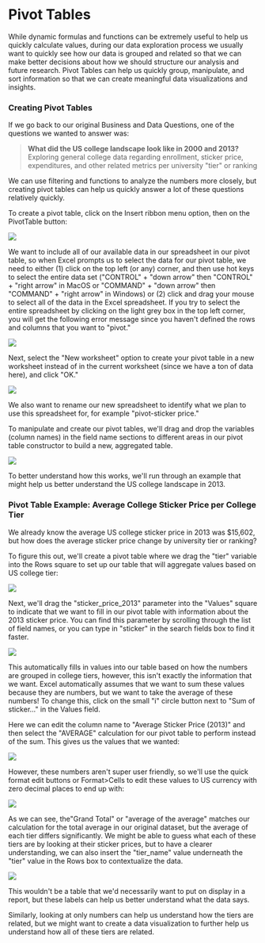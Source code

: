 # Pivot Tables

While dynamic formulas and functions can be extremely useful to help us quickly calculate values, during our data exploration process we usually want to quickly see how our data is grouped and related so that we can make better decisions about how we should structure our analysis and future research. Pivot Tables can help us quickly group, manipulate, and sort information so that we can create meaningful data visualizations and insights.

### Creating Pivot Tables

If we go back to our original Business and Data Questions, one of the questions we wanted to answer was: 

> **What did the US college landscape look like in 2000 and 2013?** Exploring general college data regarding enrollment, sticker price, expenditures, and other related metrics per university "tier" or ranking

We can use filtering and functions to analyze the numbers more closely, but creating pivot tables can help us quickly answer a lot of these questions relatively quickly.

To create a pivot table, click on the Insert ribbon menu option, then on the PivotTable button:

![](.gitbook/assets/insert-pivot.png)

We want to include all of our available data in our spreadsheet in our pivot table, so when Excel prompts us to select the data for our pivot table, we need to either \(1\) click on the top left \(or any\) corner, and then use hot keys to select the entire data set \("CONTROL" + "down arrow" then "CONTROL" + "right arrow" in MacOS or "COMMAND" + "down arrow" then "COMMAND" + "right arrow" in Windows\) or \(2\) click and drag your mouse to select all of the data in the Excel spreadsheet. If you try to select the entire spreadsheet by clicking on the light grey box in the top left corner, you will get the following error message since you haven't defined the rows and columns that you want to "pivot."

![](.gitbook/assets/screen-shot-2020-08-31-at-2.02.33-pm.png)

Next, select the "New worksheet" option to create your pivot table in a new worksheet instead of in the current worksheet \(since we have a ton of data here\), and click "OK."

![](.gitbook/assets/pivot-table.gif)

We also want to rename our new spreadsheet to identify what we plan to use this spreadsheet for, for example "pivot-sticker price."

To manipulate and create our pivot tables, we'll drag and drop the variables \(column names\) in the field name sections to different areas in our pivot table constructor to build a new, aggregated table. 

![](.gitbook/assets/screen-shot-2020-08-31-at-2.11.31-pm.png)

To better understand how this works, we'll run through an example that might help us better understand the US college landscape in 2013.

### Pivot Table Example: Average College Sticker Price per College Tier

We already know the average US college sticker price in 2013 was $15,602, but how does the average sticker price change by university tier or ranking?

To figure this out, we'll create a pivot table where we drag the "tier" variable into the Rows square to set up our table that will aggregate values based on US college tier:

![](.gitbook/assets/screen-shot-2020-08-31-at-2.17.56-pm.png)

 Next, we'll drag the "sticker\_price\_2013" parameter into the "Values" square to indicate that we want to fill in our pivot table with information about the 2013 sticker price. You can find this parameter by scrolling through the list of field names, or you can type in "sticker" in the search fields box to find it faster. 

![](.gitbook/assets/screen-shot-2020-08-31-at-2.21.06-pm.png)

This automatically fills in values into our table based on how the numbers are grouped in college tiers, however, this isn't exactly the information that we want. Excel automatically assumes that we want to sum these values because they are numbers, but we want to take the average of these numbers! To change this, click on the small "i" circle button next to "Sum of sticker..." in the Values field.

Here we can edit the column name to "Average Sticker Price \(2013\)" and then select the "AVERAGE" calculation for our pivot table to perform instead of the sum. This gives us the values that we wanted:

![](.gitbook/assets/screen-shot-2020-08-31-at-2.24.00-pm.png)

However, these numbers aren't super user friendly, so we'll use the quick format edit buttons or Format&gt;Cells to edit these values to US currency with zero decimal places to end up with:

![](.gitbook/assets/screen-shot-2020-08-31-at-2.26.37-pm.png)

As we can see, the"Grand Total" or "average of the average" matches our calculation for the total average in our original dataset, but the average of each tier differs significantly. We might be able to guess what each of these tiers are by looking at their sticker prices, but to have a clearer understanding, we can also insert the "tier\_name" value underneath the "tier" value in the Rows box to contextualize the data.

![](.gitbook/assets/screen-shot-2020-08-31-at-2.30.03-pm.png)

This wouldn't be a table that we'd necessarily want to put on display in a report, but these labels can help us better understand what the data says.

Similarly, looking at only numbers can help us understand how the tiers are related, but we might want to create a data visualization to further help us understand how all of these tiers are related. 

